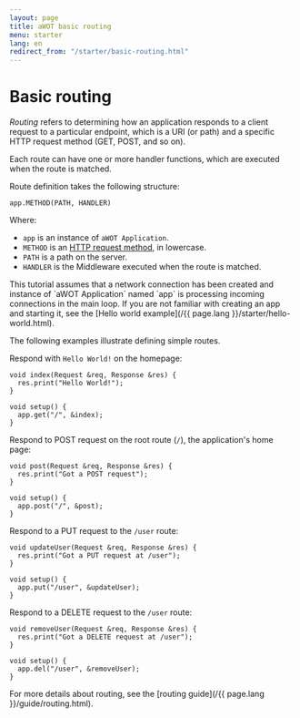 ```yaml
---
layout: page
title: aWOT basic routing
menu: starter
lang: en
redirect_from: "/starter/basic-routing.html"
---
```


# Basic routing

_Routing_ refers to determining how an application responds to a client request to a particular endpoint, which is a URI (or path) and a specific HTTP request method (GET, POST, and so on).

Each route can have one or more handler functions, which are executed when the route is matched.

Route definition takes the following structure:

```arduino
app.METHOD(PATH, HANDLER)
```

Where:

- `app` is an instance of `aWOT Application`.
- `METHOD` is an [HTTP request method](https://en.wikipedia.org/wiki/Hypertext_Transfer_Protocol#Request_methods), in lowercase.
- `PATH` is a path on the server.
- `HANDLER` is the Middleware executed when the route is matched.

<div class="doc-box doc-notice" markdown="1">
This tutorial assumes that a network connection has been created and instance of `aWOT Application` named `app` is processing incoming connections in the main loop. If you are not familiar with creating an app and starting it, see the [Hello world example](/{{ page.lang }}/starter/hello-world.html).
</div>

The following examples illustrate defining simple routes.

Respond with `Hello World!` on the homepage:

```arduino
void index(Request &req, Response &res) {
  res.print("Hello World!");
}

void setup() {
  app.get("/", &index);
}
```

Respond to POST request on the root route (`/`), the application's home page:

```arduino
void post(Request &req, Response &res) {
  res.print("Got a POST request");
}

void setup() {
  app.post("/", &post);
}
```

Respond to a PUT request to the `/user` route:

```arduino
void updateUser(Request &req, Response &res) {
  res.print("Got a PUT request at /user");
}

void setup() {
  app.put("/user", &updateUser);
}
```

Respond to a DELETE request to the `/user` route:

```arduino
void removeUser(Request &req, Response &res) {
  res.print("Got a DELETE request at /user");
}

void setup() {
  app.del("/user", &removeUser);
}
```

For more details about routing, see the [routing guide](/{{ page.lang }}/guide/routing.html).
